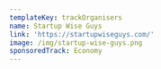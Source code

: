 ```yaml
---
templateKey: trackOrganisers
name: Startup Wise Guys
link: 'https://startupwiseguys.com/'
image: /img/startup-wise-guys.png
sponsoredTrack: Economy
---
```

